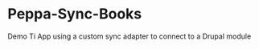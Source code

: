 Peppa-Sync-Books
================

Demo Ti App using a custom sync adapter to connect to a Drupal module
